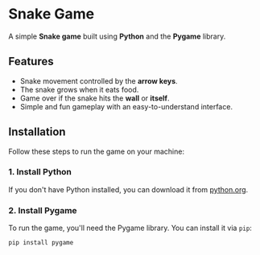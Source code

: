 # Snake Game

A simple **Snake game** built using **Python** and the **Pygame** library.

## Features
- Snake movement controlled by the **arrow keys**.
- The snake grows when it eats food.
- Game over if the snake hits the **wall** or **itself**.
- Simple and fun gameplay with an easy-to-understand interface.

## Installation

Follow these steps to run the game on your machine:

### 1. Install Python
If you don't have Python installed, you can download it from [python.org](https://www.python.org/downloads/).

### 2. Install Pygame
To run the game, you'll need the Pygame library. You can install it via `pip`:

```bash
pip install pygame
